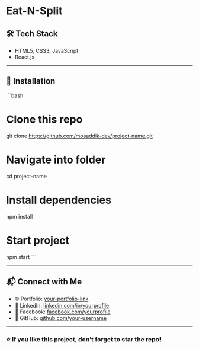 # Eat-N-Split

## 🛠️ Tech Stack

- HTML5, CSS3, JavaScript
- React.js

---

## 📂 Installation

\```bash

# Clone this repo

git clone https://github.com/mosaddik-dev/project-name.git

# Navigate into folder

cd project-name

# Install dependencies

npm install

# Start project

npm start
\```

---

## 📬 Connect with Me

- 🌐 Portfolio: [your-portfolio-link](https://mosaddik.vercel.app)
- 💼 LinkedIn: [linkedin.com/in/yourprofile](https://linkedin.com/in/mosaddique)
- 📘 Facebook: [facebook.com/yourprofile](https://facebook.com/mosaddik.dev)
- 📂 GitHub: [github.com/your-username](https://github.com/mosaddik-dev)

---

### ⭐ If you like this project, don’t forget to star the repo!
